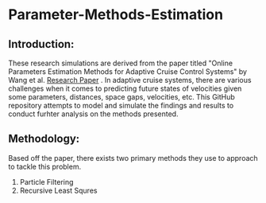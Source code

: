 # Parameter-Methods-Estimation

## Introduction: 
These research simulations are derived from the paper titled "Online Parameters Estimation Methods for Adaptive Cruise Control Systems" by Wang et al. [Research Paper](https://inria.hal.science/hal-03011790/file/wang-gunter-nice-dellemonache-work-2020.pdf)
. In adaptive cruise systems, there are various challenges when it comes to predicting future states of velocities given some parameters, distances, space gaps, velocities, etc. This GitHub repository attempts to model and simulate the findings and results to conduct furhter analysis on the methods presented. 

## Methodology: 
Based off the paper, there exists two primary methods they use to approach to tackle this problem. 
1. Particle Filtering
2. Recursive Least Squres
